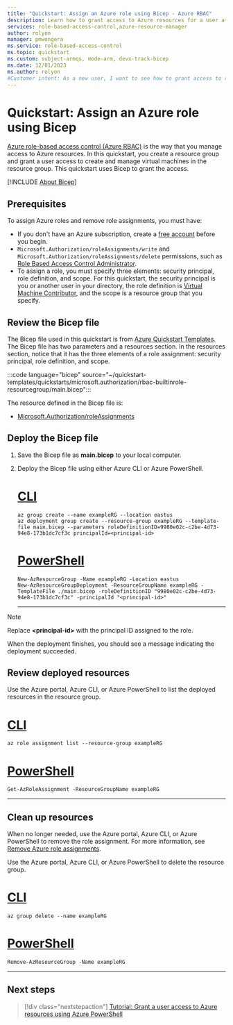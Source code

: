 ```yaml
---
title: "Quickstart: Assign an Azure role using Bicep - Azure RBAC"
description: Learn how to grant access to Azure resources for a user at resource group scope using Bicep and Azure role-based access control (Azure RBAC).
services: role-based-access-control,azure-resource-manager
author: rolyon
manager: pmwongera
ms.service: role-based-access-control
ms.topic: quickstart
ms.custom: subject-armqs, mode-arm, devx-track-bicep
ms.date: 12/01/2023
ms.author: rolyon
#Customer intent: As a new user, I want to see how to grant access to resources using Bicep so that I can start automating role assignment processes.
---
```


# Quickstart: Assign an Azure role using Bicep

[Azure role-based access control (Azure RBAC)](overview.md) is the way that you manage access to Azure resources. In this quickstart, you create a resource group and grant a user access to create and manage virtual machines in the resource group. This quickstart uses Bicep to grant the access.

[!INCLUDE [About Bicep](~/reusable-content/ce-skilling/azure/includes/resource-manager-quickstart-bicep-introduction.md)]

## Prerequisites

To assign Azure roles and remove role assignments, you must have:

- If you don't have an Azure subscription, create a [free account](https://azure.microsoft.com/pricing/purchase-options/azure-account?cid=msft_learn) before you begin.
- `Microsoft.Authorization/roleAssignments/write` and `Microsoft.Authorization/roleAssignments/delete` permissions, such as [Role Based Access Control Administrator](built-in-roles.md#role-based-access-control-administrator).
- To assign a role, you must specify three elements: security principal, role definition, and scope. For this quickstart, the security principal is you or another user in your directory, the role definition is [Virtual Machine Contributor](built-in-roles.md#virtual-machine-contributor), and the scope is a resource group that you specify.

## Review the Bicep file

The Bicep file used in this quickstart is from [Azure Quickstart Templates](https://azure.microsoft.com/resources/templates/rbac-builtinrole-resourcegroup/). The Bicep file has two parameters and a resources section. In the resources section, notice that it has the three elements of a role assignment: security principal, role definition, and scope.

:::code language="bicep" source="~/quickstart-templates/quickstarts/microsoft.authorization/rbac-builtinrole-resourcegroup/main.bicep":::

The resource defined in the Bicep file is:

- [Microsoft.Authorization/roleAssignments](/azure/templates/Microsoft.Authorization/roleAssignments)

## Deploy the Bicep file

1. Save the Bicep file as **main.bicep** to your local computer.
1. Deploy the Bicep file using either Azure CLI or Azure PowerShell.

    # [CLI](#tab/CLI)

    ```azurecli
    az group create --name exampleRG --location eastus
    az deployment group create --resource-group exampleRG --template-file main.bicep --parameters roleDefinitionID=9980e02c-c2be-4d73-94e8-173b1dc7cf3c principalId=<principal-id>
    ```

    # [PowerShell](#tab/PowerShell)

    ```azurepowershell
    New-AzResourceGroup -Name exampleRG -Location eastus
    New-AzResourceGroupDeployment -ResourceGroupName exampleRG -TemplateFile ./main.bicep -roleDefinitionID "9980e02c-c2be-4d73-94e8-173b1dc7cf3c" -principalId "<principal-id>"
    ```

    ---

> [!NOTE]
> Replace **\<principal-id\>** with the principal ID assigned to the role.

 When the deployment finishes, you should see a message indicating the deployment succeeded.

## Review deployed resources

Use the Azure portal, Azure CLI, or Azure PowerShell to list the deployed resources in the resource group.

# [CLI](#tab/CLI)

```azurecli-interactive
az role assignment list --resource-group exampleRG
```

# [PowerShell](#tab/PowerShell)

```azurepowershell-interactive
Get-AzRoleAssignment -ResourceGroupName exampleRG
```

---

## Clean up resources

When no longer needed, use the Azure portal, Azure CLI, or Azure PowerShell to remove the role assignment. For more information, see [Remove Azure role assignments](/azure/role-based-access-control/role-assignments-remove).

Use the Azure portal, Azure CLI, or Azure PowerShell to delete the resource group.

# [CLI](#tab/CLI)

```azurecli-interactive
az group delete --name exampleRG
```

# [PowerShell](#tab/PowerShell)

```azurepowershell-interactive
Remove-AzResourceGroup -Name exampleRG
```

---

## Next steps

> [!div class="nextstepaction"]
> [Tutorial: Grant a user access to Azure resources using Azure PowerShell](tutorial-role-assignments-user-powershell.md)
